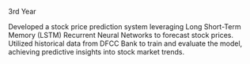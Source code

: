 3rd Year 

Developed a stock price prediction system leveraging Long Short-Term Memory (LSTM) Recurrent Neural Networks to forecast stock prices. Utilized historical data from DFCC Bank to train and evaluate the model, achieving predictive insights into stock market trends.

